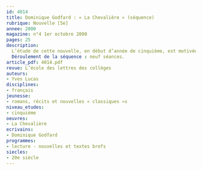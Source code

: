 ```yaml
---
id: 4014
title: Dominique Godfard : « La Chevalière » (séquence)
rubrique: Nouvelle [5e] 
annee: 2000
magazine: n°4 1er octobre 2000
pages: 25
description: 
  L’étude de cette nouvelle, en début d’année de cinquième, est motivée par la nécessité de faire rapidement le tour de notions d’analyse du texte narratif que les élèves auront abordées au cours de leur première année de collège, pour que ces notions soient affinées par la suite. Autant dire qu’on a besoin d’une histoire forte dont la technique narrative puisse servir de référence pour compléter les notions de technique mises en place. La nouvelle, en tant que récit bref, cumule un certain nombre de contraintes dont il est possible de tirer un maximum d’effet dramatique. L’action se passe dans un espace clos (un château) ; les éléments de l’intrigue (la disparition de la chevalière) convergent vers un dénouement inattendu (la découverte du bijou dans le gésier d’un canard) ; les faits sont présentés dans un ordre chronologique signalé par des indicateurs temporels (le cercle des suspects se resserre petit à petit) ; grâce au nombre restreint de personnages, présentés à grands traits stylisés, les contrastes sont accusés et l’évolution de la distribution des rôles simplifiée (les proches du comte sont à tour de rôle soupçonnés).
  Déroulement de la séquence : neuf séances.
article_pdf: 4014.pdf
revue: L’école des lettres des collèges
auteurs:
- Yves Lucas
disciplines:
- français
jeunesse:
- romans, récits et nouvelles « classiques »s
niveau_etudes:
- cinquième
oeuvres:
- La Chevalière
ecrivains:
- Dominique Godfard
programmes:
- lecture - nouvelles et textes brefs
siecles:
- 20e siècle
---
```

